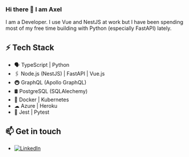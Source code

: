 ### Hi there 👋 I am Axel

I am a Developer. I use Vue and NestJS at work but I have been spending most of my free time building with Python (especially FastAPI) lately.

## ⚡ Tech Stack

* 🗣 TypeScript | Python
* 🖇️ Node.js (NestJS) | FastAPI | Vue.js
* 🚇 GraphQL (Apollo GraphQL)
* 🛢️ PostgreSQL (SQLAlechemy)
* 🐳 Docker | Kubernetes
* ☁ Azure | Heroku
* 🧪 Jest | Pytest

## 📫 Get in touch
- <a href="https://www.linkedin.com/in/saliniere"><img src="https://img.shields.io/badge/LinkedIn--_.svg?style=social&logo=linkedin" alt="LinkedIn"></a>

